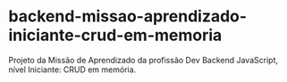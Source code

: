 # backend-missao-aprendizado-iniciante-crud-em-memoria
Projeto da Missão de Aprendizado da profissão Dev Backend JavaScript, nível Iniciante: CRUD em memória.
